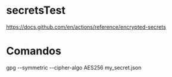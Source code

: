 # secretsTest

https://docs.github.com/en/actions/reference/encrypted-secrets

# Comandos

gpg --symmetric --cipher-algo AES256 my_secret.json
